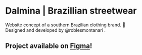 # Dalmina | Brazillian streetwear
Website concept of a southern Brazilian clothing brand. 👗 <br>
Designed and developed by @roblesmontanari .

## Project available on <a href="https://www.figma.com/community/file/1050987438853335692">Figma</a>!
